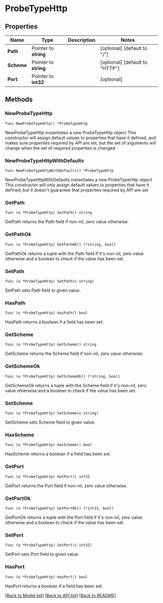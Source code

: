 # ProbeTypeHttp

## Properties

Name | Type | Description | Notes
------------ | ------------- | ------------- | -------------
**Path** | Pointer to **string** |  | [optional] [default to "/"]
**Scheme** | Pointer to **string** |  | [optional] [default to "HTTP"]
**Port** | Pointer to **int32** |  | [optional] 

## Methods

### NewProbeTypeHttp

`func NewProbeTypeHttp() *ProbeTypeHttp`

NewProbeTypeHttp instantiates a new ProbeTypeHttp object
This constructor will assign default values to properties that have it defined,
and makes sure properties required by API are set, but the set of arguments
will change when the set of required properties is changed

### NewProbeTypeHttpWithDefaults

`func NewProbeTypeHttpWithDefaults() *ProbeTypeHttp`

NewProbeTypeHttpWithDefaults instantiates a new ProbeTypeHttp object
This constructor will only assign default values to properties that have it defined,
but it doesn't guarantee that properties required by API are set

### GetPath

`func (o *ProbeTypeHttp) GetPath() string`

GetPath returns the Path field if non-nil, zero value otherwise.

### GetPathOk

`func (o *ProbeTypeHttp) GetPathOk() (*string, bool)`

GetPathOk returns a tuple with the Path field if it's non-nil, zero value otherwise
and a boolean to check if the value has been set.

### SetPath

`func (o *ProbeTypeHttp) SetPath(v string)`

SetPath sets Path field to given value.

### HasPath

`func (o *ProbeTypeHttp) HasPath() bool`

HasPath returns a boolean if a field has been set.

### GetScheme

`func (o *ProbeTypeHttp) GetScheme() string`

GetScheme returns the Scheme field if non-nil, zero value otherwise.

### GetSchemeOk

`func (o *ProbeTypeHttp) GetSchemeOk() (*string, bool)`

GetSchemeOk returns a tuple with the Scheme field if it's non-nil, zero value otherwise
and a boolean to check if the value has been set.

### SetScheme

`func (o *ProbeTypeHttp) SetScheme(v string)`

SetScheme sets Scheme field to given value.

### HasScheme

`func (o *ProbeTypeHttp) HasScheme() bool`

HasScheme returns a boolean if a field has been set.

### GetPort

`func (o *ProbeTypeHttp) GetPort() int32`

GetPort returns the Port field if non-nil, zero value otherwise.

### GetPortOk

`func (o *ProbeTypeHttp) GetPortOk() (*int32, bool)`

GetPortOk returns a tuple with the Port field if it's non-nil, zero value otherwise
and a boolean to check if the value has been set.

### SetPort

`func (o *ProbeTypeHttp) SetPort(v int32)`

SetPort sets Port field to given value.

### HasPort

`func (o *ProbeTypeHttp) HasPort() bool`

HasPort returns a boolean if a field has been set.


[[Back to Model list]](../README.md#documentation-for-models) [[Back to API list]](../README.md#documentation-for-api-endpoints) [[Back to README]](../README.md)


